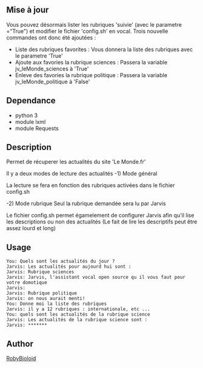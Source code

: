 ## Mise à jour
Vous pouvez désormais lister les rubriques 'suivie' (avec le parametre ="True") et modifier le fichier 'config.sh' en vocal.
Trois nouvelle commandes ont donc été  ajoutées :
 - Liste des rubriques favorites :
 Vous donnera la liste des rubriques avec le parametre 'True'
 - Ajoute aux favories la rubrique sciences :
 Passera la variable jv_leMonde_sciences à 'True'
 - Enleve des favories la rubrique politique :
 Passera la variable jv_leMonde_politique à 'False'

## Dependance
- python 3
- module lxml
- module Requests

## Description
Permet de récuperer les actualités du site 'Le Monde.fr'

Il y a deux modes de lecture des actualités
 -1) Mode général
 
La lecture se fera en fonction des rubriques activées dans le fichier config.sh

 -2) Mode rubrique
Seul la rubrique demandée sera lu par Jarvis


Le fichier config.sh permet égamelement de configurer Jarvis afin qu'il lise les descriptions ou non des actualités
(Le fait de lire les descriptifs peut être assez lourd et long)

## Usage
```
You: Quels sont les actualités du jour ?
Jarvis: Les actualités pour aujourd hui sont :
Jarvis: Rubrique sciences
Jarvis: Jarvis, l'assistant vocal open source qu il vous faut pour votre domotique
Jarvis:
Jarvis: Rubrique politique
Jarvis: on nous aurait menti!
You: Donne moi la liste des rubriques
Jarvis: il y a 12 rubriques : internationale, etc ...
You: quels sont les actualités de la rubrique science
Jarvis: Les actualités de la rubrique science sont :
Jarvis: *******
```

## Author
[RobyBioloid](https://github.com/RobyBioloid/jarvis-leMonde)
